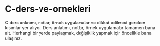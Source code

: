 # C-ders-ve-ornekleri
C ders anlatımı, notlar, örnek uygulamalar ve dikkat edilmesi gereken kısımlar yer alıyor.
Ders anlatımı, notlar, örnek uygulamalar tamamen bana ait. Herhangi bir yerde paylaşmak, değişiklik yapmak için öncelikle bana ulaşınız.
